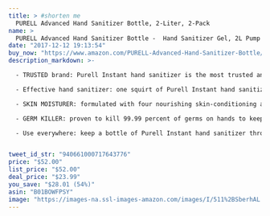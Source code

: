 ```yaml
---
title: > #shorten me
  PURELL Advanced Hand Sanitizer Bottle, 2-Liter, 2-Pack
name: >
  PURELL Advanced Hand Sanitizer Bottle -  Hand Sanitizer Gel, 2L Pump Bottle, 2-Pack
date: "2017-12-12 19:13:54"
buy_now: "https://www.amazon.com/PURELL-Advanced-Hand-Sanitizer-Bottle/dp/B01BOWFPSY?psc=1&SubscriptionId=AKIAIA5RBQIWQVTCUEUQ&tag=coldcutdeals-20&linkCode=xm2&camp=2025&creative=165953&creativeASIN=B01BOWFPSY"
description_markdown: >-

  - TRUSTED brand: Purell Instant hand sanitizer is the most trusted and used hand sanitizer by hospitals and clinically proven effective in maintaining skin health

  - Effective hand sanitizer: one squirt of Purell Instant hand sanitizer kills as many germs as two squirts of any other national brand

  - SKIN MOISTURER: formulated with four nourishing skin-conditioning agents for a skin-friendly hand sanitizer that soothes your skin and prevents dryness

  - GERM KILLER: proven to kill 99.99 percent of germs on hands to keep you healthy in the most demanding environments

  - Use everywhere: keep a bottle of Purell Instant hand sanitizer throughout your house, office, car, and everywhere else to disinfect germs and bacteria at all times


tweet_id_str: "940661000717643776"
price: "$52.00"
list_price: "$52.00"
deal_price: "$23.99"
you_save: "$28.01 (54%)"
asin: "B01BOWFPSY"
image: "https://images-na.ssl-images-amazon.com/images/I/511%2BSberhAL.jpg"
---
```


